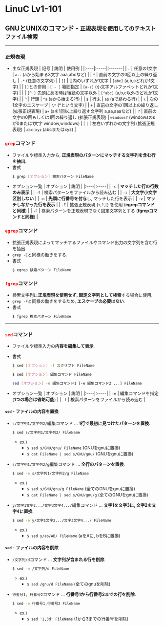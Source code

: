 # LinuC Lv1-101
## GNUとUNIXのコマンド - `正規表現を使用してのテキストファイル検索`
---
### 正規表現
- 主な正規表現
    | 記号 | 説明 | 使用例 |
    |:----|:-----|:-------|
    | `.` | 任意の1文字 | `a..` (aから始まる3文字 aaa,abcなど) |
    | `*` | 直前の文字の0回以上の繰り返し | `.*` (任意の文字列) |
    | `[]` | []内のいずれか1文字 | `[abc]` (a,b,cどれか1文字) |
    | `[]`との併用 | `[ - ]` 範囲指定 | `[a-z]` (小文字アルファベットどれか1文字) |
    |             | `[^ ]` 先頭にある時は後続の文字以外 | `[^abc]` (a,b,c以外のどれか1文字) |
    | `^` | 行頭 | `^a` (aから始まる行) |
    | `$` | 行末 | `a$` (aで終わる行) |
    | `\` | 次の1文字のエスケープ | `\*` (*という文字) |
    | `+` | 直前の文字の1回以上の繰り返し (拡張正規表現) | `a+` (aを1回以上繰り返す文字列 a,aa,aaaなど) |
    | `?` | 直前の文字の0回もしくは1回の繰り返し (拡張正規表現) | `windows?` (windowsのsが0または1文字 window,windows) |
    | `|` | 左右いずれかの文字列 (拡張正規表現) | `abc|xyz` (abcまたはxyz) |

### <span style="color: red; ">**`grep`**</span>コマンド
- ファイルや標準入力から, **正規表現のパターンにマッチする文字列を含む行を抽出**.
- 書式
    ```sh
    $ grep [オプション] 検索パターン FileName
    ```
- オプション一覧
    | オプション | 説明 |
    |:----|:-----|
    | `-c` | **マッチした行の行数のみ表示** |
    | `-f` | 検索パターンをファイルから読み込む |
    | `-i` | **大文字小文字区別しない** |
    | `-n` | **先頭に行番号を付与**し, マッチした行を表示 |
    | `-v` | **マッチしなかった行を表示** |
    | `-E` | 拡張正規表現 (`+`,`?`,`|`) を使用 (**egrepコマンドと同様**) |
    | `-F` | 検索パターンを正規表現でなく固定文字列とする (**fgrepコマンドと同様**) |

### <span style="color: red; ">**`egrep`**</span>コマンド
- 拡張正規表現によってマッチするファイルやコマンド出力の文字列を含む行を抽出.
- `grep -E`と同様の働きをする.
- 書式
    ```sh
    $ egrep 検索パターン FileName
    ```

### <span style="color: red; ">**`fgrep`**</span>コマンド
- 検索文字列に**正規表現を使用せず, 固定文字列として検索**する場合に使用.
- `grep -F`と同様の働きをするため, **エスケープの必要はない**.
- 書式
    ```sh
    $ fgrep 検索パターン FileName
    ```
---
### <span style="color: red; ">**`sed`**</span>コマンド
- ファイルや標準入力の**内容を編集して表示**.
- 書式
    ```sh
    $ sed [オプション] -f スクリプト FileName
    ```
    ```sh
    $ sed [オプション] 編集コマンド FileName
    ```
    ```sh
    sed [オプション] -e 編集コマンド1 [-e 編集コマンド2 ...] FileName
    ```

- オプション一覧
    | オプション | 説明 |
    |:----|:-----|
    | `-e` | 編集コマンドを指定 (**1つの場合は省略可能**) |
    | `-f` | 検索パターンをファイルから読み込む |

#### `sed` - ファイルの内容を置換
- `s/文字列1/文字列2/`編集コマンド ... **1行で最初に見つけたパターンを置換**.
    ```sh
    $ sed s/文字列1/文字列2/ FileName
    ```
    - ex.)
        - `$ sed s/GNU/gnu/ FileName` (GNUをgnuに置換)
        - `$ cat FileName | sed s/GNU/gnu/` (GNUをgnuに置換)

- `s/文字列1/文字列2/g`編集コマンド ... **全行のパターンを置換**.
    ```sh
    $ sed -e s/文字列1/文字列2/g FileName
    ```
    - ex.)
        - `$ sed s/GNU/gnu/g FileName` (全てのGNUをgnuに置換)
        - `$ cat FileName | sed s/GNU/gnu/g` (全てのGNUをgnuに置換)

- `y/文字1文字2.../文字3文字4.../`編集コマンド ... **文字1を文字3に, 文字2を文字4に置換**.
    ```sh
    $ sed -e y/文字1文字2.../文字3文字4.../ FileName
    ```
    - ex.)
        - `$ sed y/ab/AB/ FileName` (aをAに, bをBに置換)

#### `sed` - ファイルの内容を削除
- `/文字列/d`コマンド ... **文字列が含まれる行を削除**.
    ```sh
    $ sed -e /文字列/d FileName
    ```
    - ex.)
        - `$ sed /gnu/d FileName` (全てのgnuを削除)

- `行番号1, 行番号2`コマンド ... **行番号1から行番号2までの行を削除**.
    ```sh
    $ sed -e 行番号1,行番号2 FileName
    ```
    - ex.)
        - `$ sed '1,3d' FileName` (1から3までの行番号を削除)